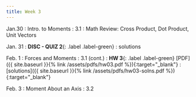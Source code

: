 ```yaml
---
title: Week 3
---
```

Jan.30 
: Intro. to Moments
  : 3.1
: Math Review: Cross Product, Dot Product, Unit Vectors


Jan. 31
: **DISC - QUIZ 2**{: .label .label-green} 
  : solutions

Feb. 1
: Forces and Moments
  : 3.1 (cont.)
: **HW 3**{: .label .label-green} [PDF]({{ site.baseurl }}{% link /assets/pdfs/hw03.pdf %}){:target="_blank"}
  : [solutions]({{ site.baseurl }}{% link /assets/pdfs/hw03-solns.pdf %}){:target="_blank"}

Feb. 3
: Moment About an Axis
  : 3.2
